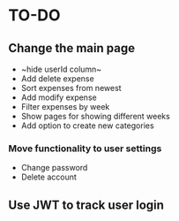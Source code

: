 # TO-DO

## Change the main page

- ~hide userId column~
- Add delete expense
- Sort expenses from newest
- Add modify expense
- Filter expenses by week
- Show pages for showing different weeks
- Add option to create new categories

### Move functionality to user settings

- Change password
- Delete account

## Use JWT to track user login
